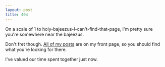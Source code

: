 ```yaml
---
layout: post
title: 404
---
```


On a scale of 1 to holy-bajeezus-I-can't-find-that-page, I'm pretty sure you're somewhere near the bajeezus.

Don't fret though. <a href="/">All of my posts</a> are on my front page, so you should find what you're looking for there.

I've valued our time spent together just now.